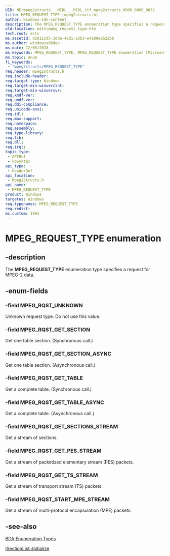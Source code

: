```yaml
---
UID: NE:mpeg2structs.__MIDL___MIDL_itf_mpeg2structs_0000_0000_0032
title: MPEG_REQUEST_TYPE (mpeg2structs.h)
author: windows-sdk-content
description: The MPEG_REQUEST_TYPE enumeration type specifies a request for MPEG-2 data.
old-location: mstv\mpeg_request_type.htm
tech.root: mstv
ms.assetid: d1811cd5-3dda-48d1-a3b3-e4189e2622bb
ms.author: windowssdkdev
ms.date: 12/05/2018
ms.keywords: MPEG_REQUEST_TYPE, MPEG_REQUEST_TYPE enumeration [Microsoft TV Technologies], MPEG_RQST_GET_PES_STREAM, MPEG_RQST_GET_SECTION, MPEG_RQST_GET_SECTIONS_STREAM, MPEG_RQST_GET_SECTION_ASYNC, MPEG_RQST_GET_TABLE, MPEG_RQST_GET_TABLE_ASYNC, MPEG_RQST_GET_TS_STREAM, MPEG_RQST_START_MPE_STREAM, MPEG_RQST_UNKNOWN, mpeg2structs/MPEG_REQUEST_TYPE, mpeg2structs/MPEG_RQST_GET_PES_STREAM, mpeg2structs/MPEG_RQST_GET_SECTION, mpeg2structs/MPEG_RQST_GET_SECTIONS_STREAM, mpeg2structs/MPEG_RQST_GET_SECTION_ASYNC, mpeg2structs/MPEG_RQST_GET_TABLE, mpeg2structs/MPEG_RQST_GET_TABLE_ASYNC, mpeg2structs/MPEG_RQST_GET_TS_STREAM, mpeg2structs/MPEG_RQST_START_MPE_STREAM, mpeg2structs/MPEG_RQST_UNKNOWN, mstv.mpeg_request_type
ms.topic: enum
f1_keywords: 
 - "mpeg2structs/MPEG_REQUEST_TYPE"
req.header: mpeg2structs.h
req.include-header: 
req.target-type: Windows
req.target-min-winverclnt: 
req.target-min-winversvr: 
req.kmdf-ver: 
req.umdf-ver: 
req.ddi-compliance: 
req.unicode-ansi: 
req.idl: 
req.max-support: 
req.namespace: 
req.assembly: 
req.type-library: 
req.lib: 
req.dll: 
req.irql: 
topic_type:
 - APIRef
 - kbSyntax
api_type:
 - HeaderDef
api_location:
 - Mpeg2Structs.h
api_name:
 - MPEG_REQUEST_TYPE
product: Windows
targetos: Windows
req.typenames: MPEG_REQUEST_TYPE
req.redist: 
ms.custom: 19H1
---
```


# MPEG_REQUEST_TYPE enumeration


## -description



The <b>MPEG_REQUEST_TYPE</b> enumeration type specifies a request for MPEG-2 data.




## -enum-fields




### -field MPEG_RQST_UNKNOWN

Unknown request type. Do not use this value.


### -field MPEG_RQST_GET_SECTION

Get one table section. (Synchronous call.)


### -field MPEG_RQST_GET_SECTION_ASYNC

Get one table section. (Asynchronous call.)


### -field MPEG_RQST_GET_TABLE

Get a complete table. (Synchronous call.)


### -field MPEG_RQST_GET_TABLE_ASYNC

Get a complete table. (Asynchronous call.)


### -field MPEG_RQST_GET_SECTIONS_STREAM

Get a stream of sections.


### -field MPEG_RQST_GET_PES_STREAM

Get a stream of packetized elementary stream (PES) packets.


### -field MPEG_RQST_GET_TS_STREAM

Get a stream of transport stream (TS) packets.


### -field MPEG_RQST_START_MPE_STREAM

Get a stream of multi-protocol encapsulation (MPE) packets.


## -see-also




<a href="https://docs.microsoft.com/previous-versions/windows/desktop/mstv/bda-types">BDA Enumeration Types</a>



<a href="https://docs.microsoft.com/previous-versions/windows/desktop/api/mpeg2data/nf-mpeg2data-isectionlist-initialize">ISectionList::Initialize</a>
 

 

